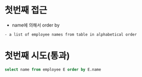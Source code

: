 # 첫번째 접근

- name에 의해서 order by

```
- a list of employee names from table in alphabetical order
```

# 첫번째 시도(통과)
```sql
select name from employee E order by E.name
```
